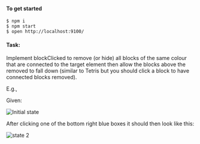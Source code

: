 #### To get started

```
$ npm i
$ npm start
$ open http://localhost:9100/
```

#### Task:

Implement blockClicked to remove (or hide) all blocks of the same colour that are connected to the target element then allow the blocks above the removed to fall down (similar to Tetris but you should click a block to have connected blocks removed).

E.g.,

Given:

![Initial state](https://trottski.s3.amazonaws.com/snaps/initial.jpg)

After clicking one of the bottom right blue boxes it should then look
like this:

![state 2](https://trottski.s3.amazonaws.com/snaps/stage2.jpg)
